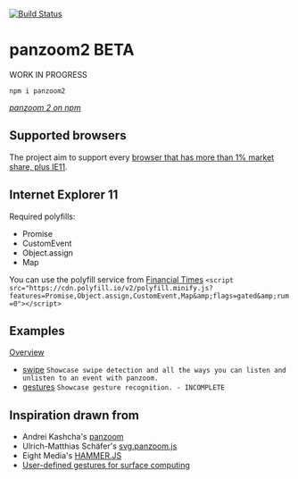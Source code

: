[![Build Status](https://travis-ci.org/dotnetCarpenter/panzoom2.svg?branch=master)](https://travis-ci.org/dotnetCarpenter/panzoom2)

panzoom2 BETA
=============

WORK IN PROGRESS

```
npm i panzoom2
```
_[panzoom 2 on npm](https://www.npmjs.com/package/panzoom2)_


## Supported browsers

The project aim to support every [browser that has more than 1% market share, plus IE11](http://browserl.ist/?q=IE+11%2C+%3E+1%25).

## Internet Explorer 11

Required polyfills:

- Promise
- CustomEvent
- Object.assign
- Map

You can use the polyfill service from [Financial Times](https://polyfill.io/v2/docs/)
`<script src="https://cdn.polyfill.io/v2/polyfill.minify.js?features=Promise,Object.assign,CustomEvent,Map&amp;flags=gated&amp;rum=0"></script>`

## Examples

[Overview](https://dotnetcarpenter.github.io/panzoom2/)

- [swipe](https://dotnetcarpenter.github.io/panzoom2/swipe) `Showcase swipe detection and all the ways you can listen and unlisten to an event with panzoom.`
- [gestures](https://dotnetcarpenter.github.io/panzoom2/gestures) `Showcase gesture recognition. - INCOMPLETE`

## Inspiration drawn from

- Andrei Kashcha's [panzoom](https://github.com/anvaka/panzoom/)
- Ulrich-Matthias Schäfer's [svg.panzoom.js](https://github.com/svgdotjs/svg.panzoom.js/)
- Eight Media's [HAMMER.JS](http://hammerjs.github.io/)
- [User-defined gestures for surface computing](https://faculty.washington.edu/wobbrock/pubs/chi-09.02.pdf)
